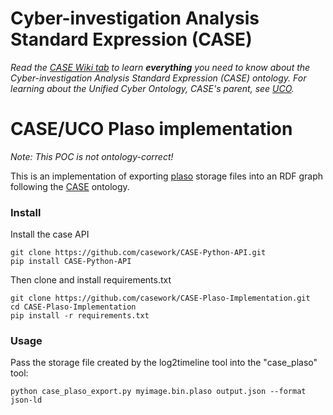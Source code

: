 # Cyber-investigation Analysis Standard Expression (CASE)

_Read the [CASE Wiki tab](https://github.com/casework/CASE/wiki) to learn **everything** you need to know about the Cyber-investigation Analysis Standard Expression (CASE) ontology._
_For learning about the Unified Cyber Ontology, CASE's parent, see [UCO](https://github.com/ucoProject/UCO)._

# CASE/UCO Plaso implementation

*Note: This POC is not ontology-correct!*

This is an implementation of exporting [plaso](https://github.com/log2timeline/plaso) storage files into an
RDF graph following the [CASE](https://github.com/casework/CASE) ontology.


### Install

Install the case API
```
git clone https://github.com/casework/CASE-Python-API.git
pip install CASE-Python-API
```

Then clone and install requirements.txt
```
git clone https://github.com/casework/CASE-Plaso-Implementation.git
cd CASE-Plaso-Implementation
pip install -r requirements.txt
```


### Usage
Pass the storage file created by the log2timeline tool into the "case_plaso" tool:
```
python case_plaso_export.py myimage.bin.plaso output.json --format json-ld
```

